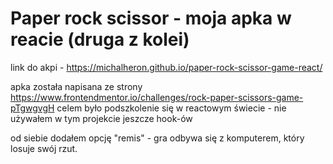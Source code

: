 # Paper rock scissor - moja apka w reacie (druga z kolei) 

link do akpi - https://michalheron.github.io/paper-rock-scissor-game-react/

apka została napisana ze strony https://www.frontendmentor.io/challenges/rock-paper-scissors-game-pTgwgvgH
celem było podszkolenie się w reactowym świecie - nie używałem w tym projekcie jeszcze hook-ów 

od siebie dodałem opcję "remis" - gra odbywa się z komputerem, który losuje swój rzut.
